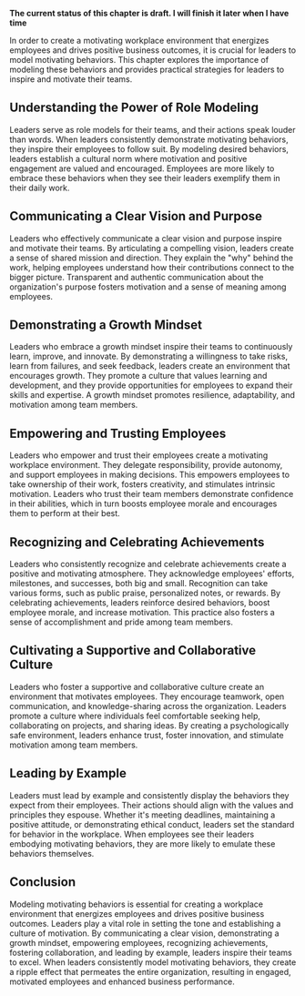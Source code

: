 **The current status of this chapter is draft. I will finish it later when I have time**

In order to create a motivating workplace environment that energizes employees and drives positive business outcomes, it is crucial for leaders to model motivating behaviors. This chapter explores the importance of modeling these behaviors and provides practical strategies for leaders to inspire and motivate their teams.

Understanding the Power of Role Modeling
----------------------------------------

Leaders serve as role models for their teams, and their actions speak louder than words. When leaders consistently demonstrate motivating behaviors, they inspire their employees to follow suit. By modeling desired behaviors, leaders establish a cultural norm where motivation and positive engagement are valued and encouraged. Employees are more likely to embrace these behaviors when they see their leaders exemplify them in their daily work.

Communicating a Clear Vision and Purpose
----------------------------------------

Leaders who effectively communicate a clear vision and purpose inspire and motivate their teams. By articulating a compelling vision, leaders create a sense of shared mission and direction. They explain the "why" behind the work, helping employees understand how their contributions connect to the bigger picture. Transparent and authentic communication about the organization's purpose fosters motivation and a sense of meaning among employees.

Demonstrating a Growth Mindset
------------------------------

Leaders who embrace a growth mindset inspire their teams to continuously learn, improve, and innovate. By demonstrating a willingness to take risks, learn from failures, and seek feedback, leaders create an environment that encourages growth. They promote a culture that values learning and development, and they provide opportunities for employees to expand their skills and expertise. A growth mindset promotes resilience, adaptability, and motivation among team members.

Empowering and Trusting Employees
---------------------------------

Leaders who empower and trust their employees create a motivating workplace environment. They delegate responsibility, provide autonomy, and support employees in making decisions. This empowers employees to take ownership of their work, fosters creativity, and stimulates intrinsic motivation. Leaders who trust their team members demonstrate confidence in their abilities, which in turn boosts employee morale and encourages them to perform at their best.

Recognizing and Celebrating Achievements
----------------------------------------

Leaders who consistently recognize and celebrate achievements create a positive and motivating atmosphere. They acknowledge employees' efforts, milestones, and successes, both big and small. Recognition can take various forms, such as public praise, personalized notes, or rewards. By celebrating achievements, leaders reinforce desired behaviors, boost employee morale, and increase motivation. This practice also fosters a sense of accomplishment and pride among team members.

Cultivating a Supportive and Collaborative Culture
--------------------------------------------------

Leaders who foster a supportive and collaborative culture create an environment that motivates employees. They encourage teamwork, open communication, and knowledge-sharing across the organization. Leaders promote a culture where individuals feel comfortable seeking help, collaborating on projects, and sharing ideas. By creating a psychologically safe environment, leaders enhance trust, foster innovation, and stimulate motivation among team members.

Leading by Example
------------------

Leaders must lead by example and consistently display the behaviors they expect from their employees. Their actions should align with the values and principles they espouse. Whether it's meeting deadlines, maintaining a positive attitude, or demonstrating ethical conduct, leaders set the standard for behavior in the workplace. When employees see their leaders embodying motivating behaviors, they are more likely to emulate these behaviors themselves.

Conclusion
----------

Modeling motivating behaviors is essential for creating a workplace environment that energizes employees and drives positive business outcomes. Leaders play a vital role in setting the tone and establishing a culture of motivation. By communicating a clear vision, demonstrating a growth mindset, empowering employees, recognizing achievements, fostering collaboration, and leading by example, leaders inspire their teams to excel. When leaders consistently model motivating behaviors, they create a ripple effect that permeates the entire organization, resulting in engaged, motivated employees and enhanced business performance.
